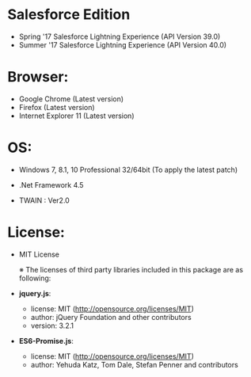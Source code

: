 # Salesforce Edition

- Spring '17 Salesforce Lightning Experience (API Version 39.0)
- Summer '17 Salesforce Lightning Experience (API Version 40.0)


# Browser: 

- Google Chrome (Latest version)
- Firefox (Latest version)
- Internet Explorer 11 (Latest version)


# OS: 

- Windows 7, 8.1, 10 Professional 32/64bit (To apply the latest patch)

- .Net Framework 4.5

- TWAIN : Ver2.0


# License:

- MIT License


  ※ The licenses of third party libraries included in this package are as following:

- **jquery.js**:
  - license: MIT (http://opensource.org/licenses/MIT)
  - author: jQuery Foundation and other contributors
  - version: 3.2.1

- **ES6-Promise.js**:
  - license: MIT (http://opensource.org/licenses/MIT)
  - author: Yehuda Katz, Tom Dale, Stefan Penner and contributors





